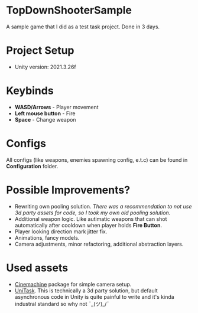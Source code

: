 # TopDownShooterSample
A sample game that I did as a test task project. Done in 3 days.

# Project Setup
* Unity version: 2021.3.26f

# Keybinds 
* **WASD/Arrows** - Player movement
* **Left mouse button** - Fire
* **Space** - Change weapon

# Configs
All configs (like weapons, enemies spawning config, e.t.c) can be found in **Configuration** folder.

# Possible Improvements?
* Rewriting own pooling solution.
*There was a recommendation to not use 3d party assets for code, so I took my own old pooling solution.*
* Additional weapon logic. Like autimatic weapons that can shot automatically after cooldown when player holds **Fire Button**.
* Player looking direction mark jitter fix.
* Animations, fancy models.
* Camera adjustments, minor refactoring, additional abstraction layers.

# Used assets
* [Cinemachine](https://docs.unity3d.com/Packages/com.unity.cinemachine@2.3/manual/index.html) package for simple camera setup.
* [UniTask](https://github.com/Cysharp/UniTask). This is technically a 3d party solution, but default asynchronous code in Unity is quite painful to write and it's kinda industral standard so why not ¯\_(ツ)_/¯
 
